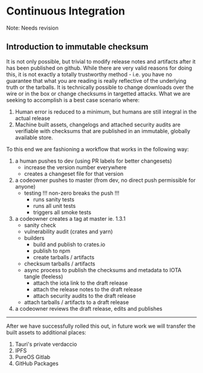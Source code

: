 # Continuous Integration

Note: Needs revision

## Introduction to immutable checksum
It is not only possible, but trivial to modify release notes and artifacts after it has been published on github. While there are very valid reasons for doing this, it is not exactly a totally trustworthy method - i.e. you have no guarantee that what you are reading is really reflective of the underlying truth or the tarballs. It is technically possible to change downloads over the wire or in the box or change checksums in targetted attacks. What we are seeking to accomplish is a best case scenario where:

1. Human error is reduced to a minimum, but humans are still integral in the actual release
2. Machine built assets, changelogs and attached security audits are verifiable with checksums that are published in an immutable, globally available store.

To this end we are fashioning a workflow that works in the following way:

1. a human pushes to dev (using PR labels for better changesets)
    - increase the version number everywhere
    - creates a changeset file for that version
2. a codeowner pushes to master (from dev, no direct push permissible for anyone)
    - testing !!! non-zero breaks the push !!!
        - runs sanity tests
        - runs all unit tests
        - triggers all smoke tests
3. a codeowner creates a tag at master ie. 1.3.1
    - sanity check
    - vulnerability audit (crates and yarn)
    - builders
        - build and publish to crates.io
        - publish to npm
        - create tarballs / artifacts
    - checksum tarballs / artifacts
    - async process to publish the checksums and metadata to IOTA tangle (feeless)
        - attach the iota link to the draft release
        - attach the release notes to the draft release
        - attach security audits to the draft release
    - attach tarballs / artifacts to a draft release
4. a codeowner reviews the draft release, edits and publishes


------------

After we have successfully rolled this out, in future work we will transfer the built assets to additional places:
1. Tauri's private verdaccio
2. IPFS
3. PureOS Gitlab
4. GitHub Packages

